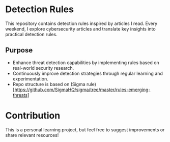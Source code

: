 # Detection Rules

This repository contains detection rules inspired by articles I read. Every weekend, I explore cybersecurity articles and translate key insights into practical detection rules.

## Purpose
- Enhance threat detection capabilities by implementing rules based on real-world security research.
- Continuously improve detection strategies through regular learning and experimentation.
- Repo structure is based on (Sigma rule)[https://github.com/SigmaHQ/sigma/tree/master/rules-emerging-threats]

# Contribution

This is a personal learning project, but feel free to suggest improvements or share relevant resources!



